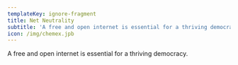 ```yaml
---
templateKey: ignore-fragment
title: Net Neutrality
subtitle: 'A free and open internet is essential for a thriving democracy.'
icon: /img/chemex.jpb
---
```


A free and open internet is essential for a thriving democracy.
